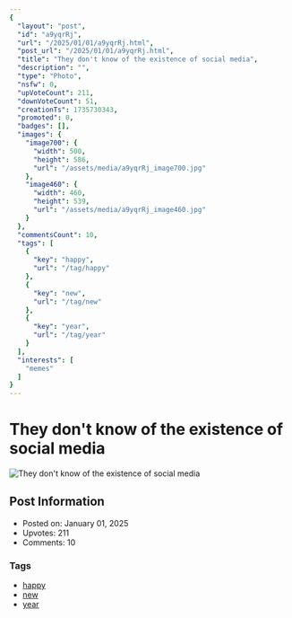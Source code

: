 ```yaml
---
{
  "layout": "post",
  "id": "a9yqrRj",
  "url": "/2025/01/01/a9yqrRj.html",
  "post_url": "/2025/01/01/a9yqrRj.html",
  "title": "They don't know of the existence of social media",
  "description": "",
  "type": "Photo",
  "nsfw": 0,
  "upVoteCount": 211,
  "downVoteCount": 51,
  "creationTs": 1735730343,
  "promoted": 0,
  "badges": [],
  "images": {
    "image700": {
      "width": 500,
      "height": 586,
      "url": "/assets/media/a9yqrRj_image700.jpg"
    },
    "image460": {
      "width": 460,
      "height": 539,
      "url": "/assets/media/a9yqrRj_image460.jpg"
    }
  },
  "commentsCount": 10,
  "tags": [
    {
      "key": "happy",
      "url": "/tag/happy"
    },
    {
      "key": "new",
      "url": "/tag/new"
    },
    {
      "key": "year",
      "url": "/tag/year"
    }
  ],
  "interests": [
    "memes"
  ]
}
---
```


# They don't know of the existence of social media

![They don't know of the existence of social media](/assets/media/a9yqrRj_image700.jpg)

## Post Information

- Posted on: January 01, 2025
- Upvotes: 211
- Comments: 10

### Tags

- [happy](/tag/happy)
- [new](/tag/new)
- [year](/tag/year)
